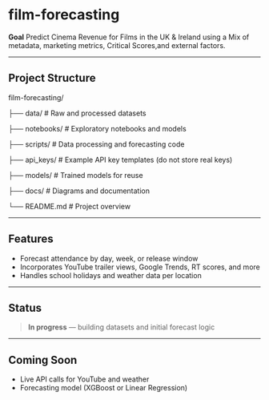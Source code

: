 # film-forecasting
**Goal**
Predict Cinema Revenue for Films in the UK & Ireland using a Mix of metadata, marketing metrics, Critical Scores,and external factors.

---

## Project Structure
film-forecasting/

├── data/          # Raw and processed datasets

├── notebooks/     # Exploratory notebooks and models

├── scripts/       # Data processing and forecasting code

├── api_keys/      # Example API key templates (do not store real keys)

├── models/        # Trained models for reuse

├── docs/          # Diagrams and documentation

└── README.md      # Project overview

---

## Features

- Forecast attendance by day, week, or release window
- Incorporates YouTube trailer views, Google Trends, RT scores, and more
- Handles school holidays and weather data per location

---

## Status

> **In progress** — building datasets and initial forecast logic

---

## Coming Soon

- Live API calls for YouTube and weather
- Forecasting model (XGBoost or Linear Regression)
